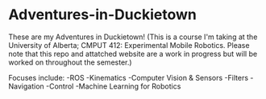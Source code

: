 # Adventures-in-Duckietown

These are my Adventures in Duckietown!
(This is a course I'm taking at the University of Alberta; CMPUT 412: Experimental Mobile Robotics. Please note that this repo and attatched website are a work in progress but will be worked on throughout the semester.)

Focuses include:
-ROS 
-Kinematics 
-Computer Vision & Sensors
-Filters
-Navigation
-Control
-Machine Learning for Robotics
